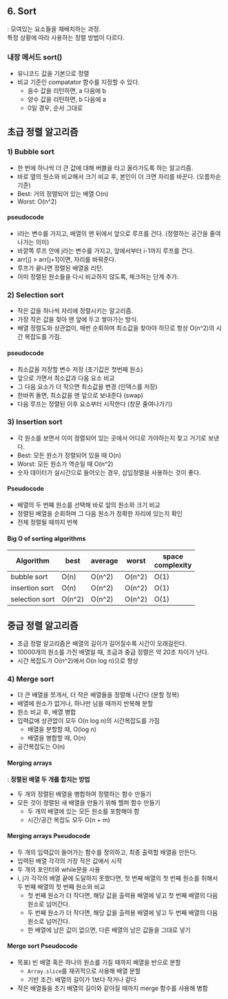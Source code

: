 ## 6. Sort

: 모여있는 요소들을 재배치하는 과정.  
특정 상황에 따라 사용하는 정렬 방법이 다르다.

### 내장 메서드 sort()

- 유니코드 값을 기본으로 정렬
- 비교 기준인 compatator 함수를 지정할 수 있다.
  - 음수 값을 리턴하면, a 다음에 b
  - 양수 값을 리턴하면, b 다음에 a
  - 0일 경우, 순서 그대로

## 초급 정렬 알고리즘

### 1) Bubble sort

- 한 번에 하나씩 더 큰 값에 대해 버블을 타고 올라가도록 하는 알고리즘.
- 바로 옆의 원소와 비교해서 크기 비교 후, 본인이 더 크면 자리를 바꾼다. (오름차순 기준)
- Best: 거의 정렬되어 있는 배열 O(n)
- Worst: O(n^2)

#### pseudocode

- i라는 변수를 가지고, 배열의 맨 뒤에서 앞으로 루프를 건다. (정렬하는 공간을 줄여나가는 의미)
- 바깥쪽 루프 안에 j라는 변수를 가지고, 앞에서부터 i-1까지 루프를 건다.
- arr[j] > arr[j+1]이면, 자리를 바꿔준다.
- 루프가 끝나면 정렬된 배열을 리턴.
- 이미 정렬된 원소들을 다시 비교하지 않도록, 체크하는 단계 추가.

### 2) Selection sort

- 작은 값을 하나씩 자리에 정렬시키는 알고리즘.
- 가장 작은 값을 찾아 맨 앞에 두고 쌓아가는 방식.
- 배열 정렬도와 상관없이, 매번 순회하며 최소값을 찾아야 하므로 항상 O(n^2)의 시간 복잡도를 가짐.

#### pseudocode

- 최소값을 저장할 변수 저장 (초기값은 첫번째 원소)
- 앞으로 가면서 최소값과 다음 요소 비교
- 그 다음 요소가 더 작으면 최소값을 변경 (인덱스를 저장)
- 한바퀴 돌면, 최소값을 맨 앞으로 보내준다 (swap)
- 다음 루프는 정렬된 이후 요소부터 시작한다 (창문 줄여나가기)

### 3) Insertion sort

- 각 원소를 보면서 이미 정렬되어 있는 곳에서 어디로 가야하는지 찾고 거기로 보낸다.
- Best: 모든 원소가 정렬되어 있을 때 O(n)
- Worst: 모든 원소가 역순일 때 O(n^2)
- 숫자 데이터가 실시간으로 들어오는 경우, 삽입정렬을 사용하는 것이 좋다.

#### Pseudocode

- 배열의 두 번째 원소를 선택해 바로 앞의 원소와 크기 비교
- 정렬된 배열을 순회하며 그 다음 원소가 정확한 자리에 있는지 확인
- 전체 정렬될 때까지 반복

#### Big O of sorting algorithms

| Algorithm      | best   | average | worst  | space <br />complexity |
| -------------- | ------ | ------- | ------ | ---------------------- |
| bubble sort    | O(n)   | O(n^2)  | O(n^2) | O(1)                   |
| insertion sort | O(n)   | O(n^2)  | O(n^2) | O(1)                   |
| selection sort | O(n^2) | O(n^2)  | O(n^2) | O(1)                   |

## 중급 정렬 알고리즘

- 초급 정렬 알고리즘은 배열의 길이가 길어질수록 시간이 오래걸린다.
- 10000개의 원소를 가진 배열일 때, 초급과 중급 정렬은 약 20초 차이가 난다.
- 시간 복잡도가 O(n^2)에서 O(n log n)으로 향상

### 4) Merge sort

- 더 큰 배열을 쪼개서, 더 작은 배열들을 정렬해 나간다 (분할 정복)
- 배열에 원소가 없거나, 하나만 남을 때까지 반복해 분할
- 원소 비교 후, 배열 병합
- 입력값에 상관없이 모두 O(n log n)의 시간복잡도를 가짐
  - 배열을 분할할 때, O(log n)
  - 배열을 병합할 때, O(n)
- 공간복잡도는 O(n)

#### Merging arrays

: **정렬된 배열 두 개를 합치는 방법**

- 두 개의 정렬된 배열을 병합하여 정렬하는 함수 만들기
- 모든 것이 정렬된 새 배열을 만들기 위해 헬퍼 함수 만들기
  - 두 개의 배열에 있는 모든 원소를 포함해야 함
  - 시간/공간 복잡도 모두 O(n + m)

#### Merging arrays Pseudocode

- 두 개의 입력값이 들어가는 함수를 정의하고, 최종 출력할 배열을 만든다.
- 입력된 배열 각각의 가장 작은 값에서 시작
- 두 개의 포인터와 while문을 사용
- i, j가 각각의 배열 끝에 도달하지 못했다면, 첫 번째 배열의 첫 번째 원소를 취해서 두 번째 배열의 첫 번째 원소와 비교
  - 첫 번째 원소가 더 작다면, 해당 값을 출력용 배열에 넣고 첫 번째 배열의 다음 원소로 넘어간다.
  - 두 번째 원소가 더 작다면, 해당 값을 츨력용 배열에 넣고 두 번째 배열의 다음 원소로 넘어간다.
  - 한 배열에 남은 값이 없으면, 다른 배열의 남은 값들을 그대로 넣기

#### Merge sort Pseudocode

- 목표) 빈 배열 혹은 하나의 원소를 가질 때까지 배열을 반으로 분할
  - `Array.slice`를 재귀적으로 사용해 배열 분할
  - 기반 조건: 배열의 길이가 1보다 작거나 같다
- 작은 배열들을 초기 배열의 길이와 같아질 때까지 merge 함수를 사용해 병합
